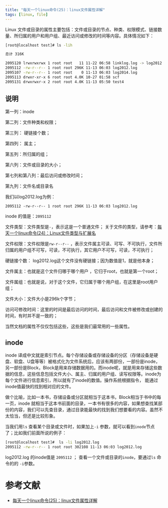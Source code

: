 ```yaml
---
title: "每天一个linux命令(25)：linux文件属性详解"
tags: [linux, file]
---
```


Linux 文件或目录的属性主要包括：文件或目录的节点、种类、权限模式、链接数量、所归属的用户和用户组、最近访问或修改的时间等内容。具体情况如下：

```sh
[root@localhost test]# ls -lih

总计 316K

2095120 lrwxrwxrwx 1 root root   11 11-22 06:58 linklog.log -> log2012.log
2095112 -rw-r--r-- 1 root root 296K 11-13 06:03 log2012.log
2095107 -rw-r--r-- 1 root root    0 11-13 06:03 log2014.log
2095113 drwxr-xr-x 6 root root 4.0K 10-27 01:58 scf
2095131 drwxrwxr-x 2 root root 4.0K 11-13 05:50 test4
```

## 说明

第一列：inode

第二列：文件种类和权限；

第三列： 硬链接个数；

第四列： 属主；

第五列：所归属的组；

第六列：文件或目录的大小；

第七列和第八列：最后访问或修改时间；

第九列：文件名或目录名


我们以log2012.log为例：
```
2095112 -rw-r--r-- 1 root root 296K 11-13 06:03 log2012.log
```
inode 的值是：`2095112`

文件类型：文件类型是`-`，表示这是一个普通文件； 关于文件的类型，请参考：[每天一个linux命令(24)：Linux文件类型与扩展名](http://www.cnblogs.com/peida/archive/2012/11/22/2781912.html)

文件权限：文件权限是`rw-r--r--` ，表示文件属主可读、可写、不可执行，文件所归属的用户组不可写，可读，不可执行，其它用户不可写，可读，不可执行；

硬链接个数： log2012.log这个文件没有硬链接；因为数值是1，就是他本身；

文件属主：也就是这个文件归哪于哪个用户 ，它归于root，也就是第一个root；

文件属组：也就是说，对于这个文件，它归属于哪个用户组，在这里是root用户组；

文件大小：文件大小是296k个字节；

访问可修改时间：这里的时间是最后访问的时间，最后访问和文件被修改或创建的时间，有时并不是一致的；

当然文档的属性不仅仅包括这些，这些是我们最常用的一些属性。

## inode

inode 译成中文就是索引节点。每个存储设备或存储设备的分区（存储设备是硬盘、软盘、U盘等等）被格式化为文件系统后，应该有两部份，一部份是inode，另一部份是Block，Block是用来存储数据用的。而inode呢，就是用来存储这些数 据的信息，这些信息包括文件大小、属主、归属的用户组、读写权限等。inode为每个文件进行信息索引，所以就有了inode的数值。操作系统根据指令， 能通过inode值最快的找到相对应的文件。

做个比喻，比如一本书，存储设备或分区就相当于这本书，Block相当于书中的每一页，inode 就相当于这本书前面的目录，一本书有很多的内容，如果想查找某部份的内容，我们可以先查目录，通过目录能最快的找到我们想要看的内容。虽然不太恰当，但还是比较形象。

当我们用`ls` 查看某个目录或文件时，如果加上`-i` 参数，就可以看到`inode`节点了；比如我们前面所说的例子：
```sh
[root@localhost test]#  ls -li log2012.log 
2095112 -rw-r--r-- 1 root root 302108 11-13 06:03 log2012.log
```
log2012.log 的inode值是 `2095112` ； 查看一个文件或目录的`inode`，要通过`ls` 命令的的 `-i`参数。

# 参考文献
- [每天一个linux命令(25)：linux文件属性详解](http://www.cnblogs.com/peida/archive/2012/11/23/2783762.html)
